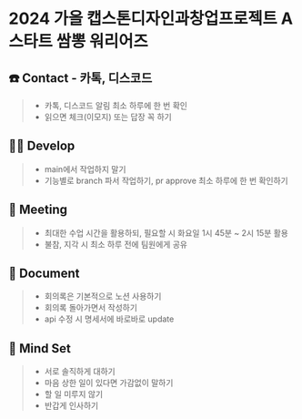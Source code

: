 2024 가을 캡스톤디자인과창업프로젝트 A 스타트 쌈뽕 워리어즈
=============
   
   
☎️ Contact  - 카톡, 디스코드
-------------   
   
> * 카톡, 디스코드 알림 최소 하루에 한 번 확인   
> * 읽으면 체크(이모지) 또는 답장 꼭 하기   

👩‍💻 Develop
-------------   
   
> * main에서 작업하지 말기   
> * 기능별로 branch 파서 작업하기, pr approve 최소 하루에 한 번 확인하기   

🍖 Meeting
-------------   
   
> * 최대한 수업 시간을 활용하되, 필요할 시 화요일 1시 45분 ~ 2시 15분 활용  
> * 불참, 지각 시 최소 하루 전에 팀원에게 공유   

📄 Document
-------------   
   
> * 회의록은 기본적으로 노션 사용하기   
> * 회의록 돌아가면서  작성하기   
> * api 수정 시 명세서에 바로바로 update   

🤝 Mind Set
-------------   
   
> * 서로 솔직하게 대하기   
> * 마음 상한 일이 있다면 가감없이 말하기   
> * 할 일 미루지 않기   
> * 반갑게 인사하기   

